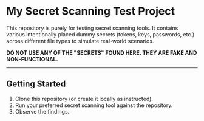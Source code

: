 # My Secret Scanning Test Project

This repository is purely for testing secret scanning tools. It contains various intentionally placed dummy secrets (tokens, keys, passwords, etc.) across different file types to simulate real-world scenarios.

**DO NOT USE ANY OF THE "SECRETS" FOUND HERE. THEY ARE FAKE AND NON-FUNCTIONAL.**

---
## Getting Started

1.  Clone this repository (or create it locally as instructed).
2.  Run your preferred secret scanning tool against the repository.
3.  Observe the findings.
